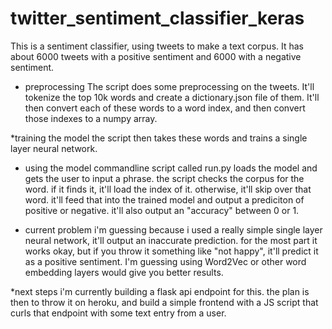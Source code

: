 # twitter_sentiment_classifier_keras

This is a sentiment classifier, using tweets to make a text corpus. It has about 6000 tweets with a positive sentiment and 6000 with a negative sentiment.

* preprocessing
The script does some preprocessing on the tweets. It'll tokenize the top 10k words and create a dictionary.json file of them. It'll then convert each of these words to a word index, and then convert those indexes to a numpy array.

*training the model
the script then takes these words and trains a single layer neural network. 

* using the model
commandline script called run.py loads the model and gets the user to input a phrase. the script checks the corpus for the word. if it finds it, it'll load the index of it. otherwise, it'll skip over that word. it'll feed that into the trained model and output a prediciton of positive or negative. it'll also output an "accuracy" between 0 or 1.

* current problem
i'm guessing because i used a really simple single layer neural network, it'll output an inaccurate prediction. for the most part it works okay, but if you throw it something like "not happy", it'll predict it as a positive sentiment. I'm guessing using Word2Vec or other word embedding layers would give you better results. 

*next steps
i'm currently building a flask api endpoint for this. the plan is then to throw it on heroku, and build a simple frontend with a JS script that curls that endpoint with some text entry from a user.
